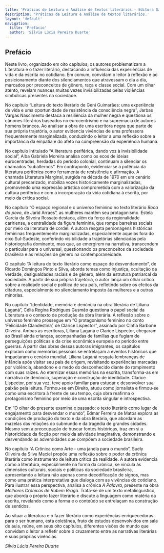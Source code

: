 ```yaml
---
title: 'Práticas de Leitura e Análise de textos literários - Editora Sabiá'
description: 'Práticas de Leitura e Análise de textos literários.'
layout: 'default'
navigation:
  title: 'Prefácio'
  author: 'Silvia Lúcia Pereira Duarte'
---
```


<link rel="stylesheet" href="/9786599492900/css/base.css">

## Prefácio

Neste livro, organizado em oito capítulos, os autores problematizam a Literatura e o fazer literário, destacando a influência das experiências de vida e da escrita no cotidiano. Em comum, convidam o leitor à reflexão e ao posicionamento diante dos silenciamentos que atravessam o dia a dia, marcados por preconceitos de gênero, raça e classe social. Com um olhar atento, revelam nuances muitas vezes invisibilizadas pelas violências simbólicas presentes na sociedade.


No capítulo “Leitura do texto literário de Geni Guimarães: uma experiência de vida e uma oportunidade de resistência da consciência negra”, Jarbas Vargas Nascimento destaca a resiliência da mulher negra e questiona os cânones literários baseados no eurocentrismo e na supremacia de autores homens brancos. Ao analisar a obra de uma escritora negra que parte de sua própria trajetória, o autor evidencia vivências de uma professora frequentemente marginalizada, conduzindo o leitor a uma reflexão sobre a importância da empatia e do afeto na compreensão da experiência humana.

No capítulo intitulado “A literatura periférica, dando voz à invisibilidade social”, Alba Gabriela Moreira analisa como os ecos de ideias eurocentradas, herdadas do período colonial, continuam a silenciar os chamados “subalternos”. Em contraponto, evidencia-se a potência da literatura periférica como ferramenta de resistência e afirmação. A chamada Literatura Marginal, surgida na década de 1970 em um cenário cultural precarizado, mobiliza vozes historicamente marginalizadas, promovendo uma expressão artística comprometida com a valorização da cultura periférica e com a incorporação da vida cotidiana à escrita, por meio da crítica social.

No capítulo “O espaço regional e o universo feminino no texto literário _Boca do povo_, de Jarid Arraes”, as mulheres mantêm seu protagonismo. Estela Garcia da Silveira Rossato destaca, além da força da regionalidade caririense, a centralidade da figura feminina, que rompe barreiras sociais por meio da literatura de cordel. A autora resgata personagens históricas femininas frequentemente marginalizadas, especialmente aquelas fora do eixo Sul-Sudeste, conferindo visibilidade a trajetórias silenciadas pela historiografia dominante, mas que, ao emergirem na narrativa, transcendem o particular para o universal, questionando os preconceitos da sociedade brasileira e as relações de gênero na contemporaneidade. 

O capítulo “A leitura do texto literário como espaço de desvendamento”, de Ricardo Domingos Pinto e Silva, aborda temas como injustiça, ocultação da verdade, desigualdades raciais e de gênero, além da estrutura patriarcal da sociedade. A partir de sua própria trajetória, o autor lança um olhar crítico sobre a realidade social e política de seu país, refletindo sobre os efeitos da ditadura, especialmente no silenciamento imposto às mulheres e a outras minorias.

No capítulo “Identidade, memória e denúncia na obra literária de Liliana Laganá”, Célia Regina Rodrigues Gusmão questiona o papel social da Literatura e o contexto de produção da obra literária. A reflexão sobre o universo feminino prossegue em “O protagonismo feminino no conto ‘Felicidade Clandestina’, de Clarice Lispector”, assinado por Cíntia Barbone Oliveira. Ambas as escritoras, Liliana Laganá e Clarice Lispector, chegaram ao Brasil ainda crianças, acompanhadas de famílias que fugiam de perseguições políticas e da crise econômica europeia no período entre guerras. A partir das obras dessas autoras imigrantes, os capítulos exploram como memórias pessoais se entrelaçam a eventos históricos que impactaram o cenário mundial. Liliana Laganá resgata lembranças de infância após visitar seu país de origem, revisitando experiências marcadas por violência, abandono e o medo do desconhecido diante do rompimento com suas raízes. Ao eternizar essas memórias na escrita, transforma-as em narrativa de denúncia, superação e construção de identidade. Clarice Lispector, por sua vez, teve apoio familiar para estudar e desenvolver sua paixão pela leitura. Formou-se em Direito, atuou como jornalista e firmou-se como uma escritora à frente de seu tempo, cuja obra reafirma o protagonismo feminino por meio de uma escrita singular e introspectiva.

Em “O olhar do presente examina o passado: o texto literário como lugar de engajamento para desvendar o mundo”, Edmar Ferreira de Matos explora as condições de produção do texto e da obra literária, que abordam as mazelas das relações do submundo e da tragédia de grandes cidades. Mesmo sem a preocupação de buscar fontes históricas, traz em si a historicidade da ficção por meio da atividade imaginativa, demonstrando e desvendando as adversidades que compõem a sociedade brasileira. 

No capítulo “A Crônica como Arte - uma janela para o mundo”, Suely Oliveira da Silva Maciel propõe uma reflexão sobre o poder da crônica literária como instrumento de leitura crítica da realidade. A autora evidencia como a literatura, especialmente na forma da crônica, se vincula às dimensões culturais, sociais e políticas da sociedade brasileira, apresentando a leitura não apenas como decodificação de signos, mas como uma prática interpretativa que dialoga com as vivências do cotidiano. Para ilustrar essa perspectiva, analisa a crônica _A Palavra_, presente na obra _Melhores Crônicas de Rubem Braga_. Trata-se de um texto metalinguístico, que aborda o próprio fazer literário e discute a linguagem como matéria da escrita, revelando como a forma e o conteúdo se entrelaçam na construção de sentidos.

Ao situar a literatura e o fazer literário como experiências enriquecedoras para o ser humano, esta coletânea, fruto de estudos desenvolvidos em sala de aula, reúne, em seus oito capítulos, diferentes visões de mundo que convidam o leitor a refletir sobre o cruzamento entre as narrativas literárias e suas próprias vivências.

_Silvia Lúcia Pereira Duarte_
